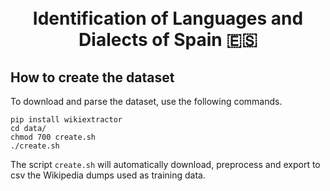 <h1 align="center">
  <br>
  Identification of Languages and Dialects of Spain 🇪🇸 
  <br>
</h1>



## How to create the dataset
To download and parse the dataset, use the following commands.
```
pip install wikiextractor
cd data/
chmod 700 create.sh
./create.sh
```
The script `create.sh` will automatically download, preprocess and export to csv the Wikipedia dumps used as training data.

